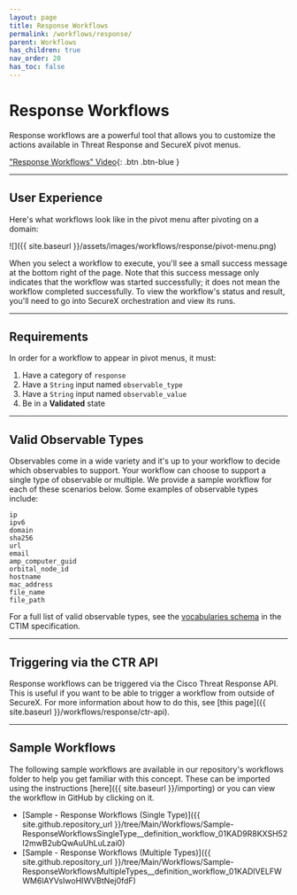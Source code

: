 ```yaml
---
layout: page
title: Response Workflows
permalink: /workflows/response/
parent: Workflows
has_children: true
nav_order: 20
has_toc: false
---
```


# Response Workflows
Response workflows are a powerful tool that allows you to customize the actions available in Threat Response and SecureX pivot menus.

["Response Workflows" Video](https://www.youtube.com/watch?v=KlV0bGO4qRI&list=PLPFIie48Myg2tu2gHbgm-moYg8LDaXsSo&index=4){: .btn .btn-blue }

---

## User Experience

Here's what workflows look like in the pivot menu after pivoting on a domain:

![]({{ site.baseurl }}/assets/images/workflows/response/pivot-menu.png)

When you select a workflow to execute, you'll see a small success message at the bottom right of the page. Note that this success message only indicates that the workflow was started successfully; it does not mean the workflow completed successfully. To view the workflow's status and result, you'll need to go into SecureX orchestration and view its runs.

---

## Requirements
In order for a workflow to appear in pivot menus, it must:
1. Have a category of `response`
1. Have a `String` input named `observable_type`
1. Have a `String` input named `observable_value`
1. Be in a **Validated** state

---

## Valid Observable Types
Observables come in a wide variety and it's up to your workflow to decide which observables to support. Your workflow can choose to support a single type of observable or multiple. We provide a sample workflow for each of these scenarios below. Some examples of observable types include:

```text
ip
ipv6
domain
sha256
url
email
amp_computer_guid
orbital_node_id
hostname
mac_address
file_name
file_path
```

For a full list of valid observable types, see the [vocabularies schema](https://github.com/threatgrid/ctim/blob/6053e75846044e56788f201d19e7d731193af0d3/src/ctim/schemas/vocabularies.cljc#L241) in the CTIM specification.

---

## Triggering via the CTR API
Response workflows can be triggered via the Cisco Threat Response API. This is useful if you want to be able to trigger a workflow from outside of SecureX. For more information about how to do this, see [this page]({{ site.baseurl }}/workflows/response/ctr-api).

---

## Sample Workflows
The following sample workflows are available in our repository's workflows folder to help you get familiar with this concept. These can be imported using the instructions [here]({{ site.baseurl }}/importing) or you can view the workflow in GitHub by clicking on it.

* [Sample - Response Workflows (Single Type)]({{ site.github.repository_url }}/tree/Main/Workflows/Sample-ResponseWorkflowsSingleType__definition_workflow_01KAD9R8KXSH52I2mwB2ubQwAuUhLuLzai0)
* [Sample - Response Workflows (Multiple Types)]({{ site.github.repository_url }}/tree/Main/Workflows/Sample-ResponseWorkflowsMultipleTypes__definition_workflow_01KADIVELFWWM6lAYVsIwoHIWVBtNej0fdF)